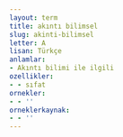 ```yaml
---
layout: term
title: akıntı bilimsel
slug: akinti-bilimsel
letter: A
lisan: Türkçe
anlamlar:
- Akıntı bilimi ile ilgili
ozellikler:
- - sıfat
ornekler:
- - ''
orneklerkaynak:
- - ''
---
```

